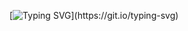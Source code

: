 [![Typing SVG](https://readme-typing-svg.demolab.com/?lines=HACK+THE+PLANET!;HACK+THE+MUSIC!!)](https://git.io/typing-svg)
